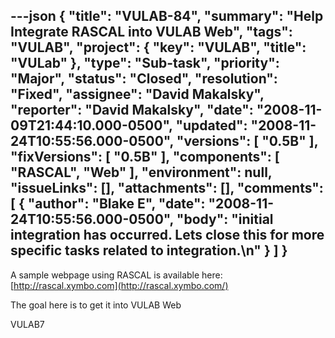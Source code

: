 ---json
{
  "title": "VULAB-84",
  "summary": "Help Integrate RASCAL into VULAB Web",
  "tags": "VULAB",
  "project": {
    "key": "VULAB",
    "title": "VULab"
  },
  "type": "Sub-task",
  "priority": "Major",
  "status": "Closed",
  "resolution": "Fixed",
  "assignee": "David Makalsky",
  "reporter": "David Makalsky",
  "date": "2008-11-09T21:44:10.000-0500",
  "updated": "2008-11-24T10:55:56.000-0500",
  "versions": [
    "0.5B"
  ],
  "fixVersions": [
    "0.5B"
  ],
  "components": [
    "RASCAL",
    "Web"
  ],
  "environment": null,
  "issueLinks": [],
  "attachments": [],
  "comments": [
    {
      "author": "Blake E",
      "date": "2008-11-24T10:55:56.000-0500",
      "body": "initial integration has occurred. Lets close this for more specific tasks related to integration.\n"
    }
  ]
}
---
A sample webpage using RASCAL is available here: [http://rascal.xymbo.com](http://rascal.xymbo.com/)

The goal here is to get it into VULAB Web

VULAB7

        